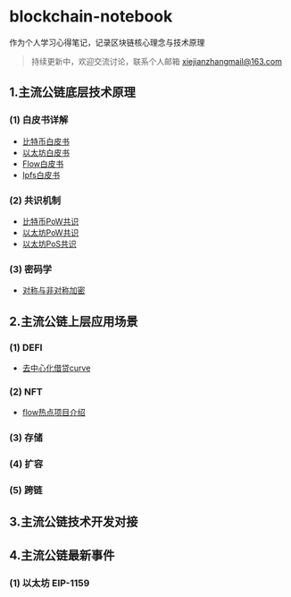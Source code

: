 
# blockchain-notebook

作为个人学习心得笔记，记录区块链核心理念与技术原理

> 持续更新中，欢迎交流讨论，联系个人邮箱 xiejianzhangmail@163.com

## 1.主流公链底层技术原理

### (1) 白皮书详解

  * [比特币白皮书](1.公链底层技术原理/1.1白皮书详解/0.比特币白皮书.md) 
  * [以太坊白皮书](1.公链底层技术原理/1.1白皮书详解/1.以太坊白皮书.md) 
  * [Flow白皮书](1.公链底层技术原理/1.1白皮书详解/3.Flow白皮书.md) 
  * [Ipfs白皮书](1.公链底层技术原理/1.1白皮书详解/4.Ipfs白皮书.md) 

### (2) 共识机制

  * [比特币PoW共识](1.公链底层技术原理/1.2共识机制/0.比特币Pow共识.md) 
  * [以太坊PoW共识](1.公链底层技术原理/1.2共识机制/1.以太坊Pow共识.md) 
  * [以太坊PoS共识](1.公链底层技术原理/1.2共识机制/2.以太坊Pos共识.md) 

### (3) 密码学

  * [对称与非对称加密](1.公链底层技术原理/1.2共识机制/0.对称与非对称加密.md) 


## 2.主流公链上层应用场景

### (1) DEFI

  * [去中心化借贷curve](2.公链上层应用场景/(1)DEFI/1.去中心化借贷curve.md) 

### (2) NFT

  * [flow热点项目介绍](2.公链上层应用场景/(1)DEFI/1.flow热点项目介绍.md) 


### (3) 存储

### (4) 扩容

### (5) 跨链


## 3.主流公链技术开发对接


## 4.主流公链最新事件


### (1) 以太坊 EIP-1159
